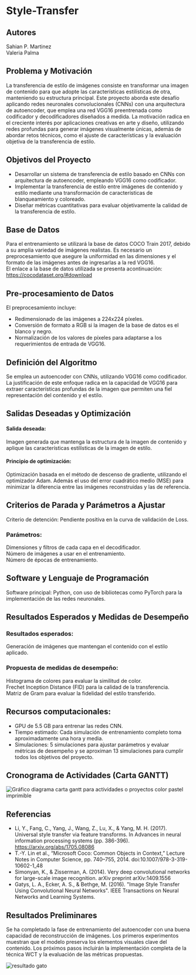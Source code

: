 # Style-Transfer

## Autores
Sahian P. Martinez \
Valeria Palma

## Problema y Motivación
La transferencia de estilo de imágenes consiste en transformar una imagen de contenido para que adopte las características estilísticas de otra, manteniendo su estructura principal. Este proyecto aborda este desafío aplicando redes neuronales convolucionales (CNNs) con una arquitectura de autoencoder, que emplea una red VGG16 preentrenada como codificador y decodificadores diseñados a medida. La motivación radica en el creciente interés por aplicaciones creativas en arte y diseño, utilizando redes profundas para generar imágenes visualmente únicas, además de abordar retos técnicos, como el ajuste de características y la evaluación objetiva de la transferencia de estilo.

## Objetivos del Proyecto
- Desarrollar un sistema de transferencia de estilo basado en CNNs con arquitectura de autoencoder, empleando VGG16 como codificador.
- Implementar la transferencia de estilo entre imágenes de contenido y estilo mediante una transformación de características de blanqueamiento y coloreado.
- Diseñar métricas cuantitativas para evaluar objetivamente la calidad de la transferencia de estilo.
  
## Base de Datos
Para el entrenamiento se utilizará la base de datos COCO Train 2017, debido a su amplia variedad de imágenes realistas. Es necesario un preprocesamiento que asegure la uniformidad en las dimensiones y el formato de las imágenes antes de ingresarlas a la red VGG16.\
El enlace a la base de datos utilizada se presenta acontinuación: https://cocodataset.org/#download

## Pre-procesamiento de Datos
El preprocesamiento incluye:

- Redimensionado de las imágenes a 224x224 píxeles.
- Conversión de formato a RGB si la imagen de la base de datos es el blanco y negro.
- Normalización de los valores de píxeles para adaptarse a los requerimientos de entrada de VGG16.

## Definición del Algoritmo
Se emplea un autoencoder con CNNs, utilizando VGG16 como codificador. La justificación de este enfoque radica en la capacidad de VGG16 para extraer características profundas de la imagen que permiten una fiel representación del contenido y el estilo. 


## Salidas Deseadas y Optimización
#### Salida deseada: 
Imagen generada que mantenga la estructura de la imagen de contenido y aplique las características estilísticas de la imagen de estilo.
#### Principio de optimización: 
Optimización basada en el método de descenso de gradiente, utilizando el optimizador Adam. Además el uso del error cuadrático medio (MSE) para minimizar la diferencia entre las imágenes reconstruidas y las de referencia.

## Criterios de Parada y Parámetros a Ajustar
Criterio de detención: Pendiente positiva en la curva de validación de Loss.
### Parámetros:
Dimensiones y filtros de cada capa en el decodificador.\
Número de imágenes a usar en el entrenamiento.\
Número de épocas de entrenamiento.

## Software y Lenguaje de Programación
Software principal: Python, con uso de bibliotecas como PyTorch para la implementación de las redes neuronales.

## Resultados Esperados y Medidas de Desempeño
### Resultados esperados: 
Generación de imágenes que mantengan el contenido con el estilo aplicado.
### Propuesta de medidas de desempeño:
Histograma de colores para evaluar la similitud de color.\
Frechet Inception Distance (FID) para la calidad de la transferencia.\
Matriz de Gram para evaluar la fidelidad del estilo transferido.

## Recursos computacionales:
- GPU de 5.5 GB para entrenar las redes CNN.
- Tiempo estimado: Cada simulación de entrenamiento completo toma aproximadamente una hora y media.
- Simulaciones: 5 simulaciones para ajustar parámetros y evaluar métricas de desempeño y se aproximan 13 simulaciones para cumplir todos los objetivos del proyecto.

## Cronograma de Actividades (Carta GANTT)
![Gráfico diagrama  carta gantt para actividades o proyectos color pastel imprimible](https://github.com/user-attachments/assets/6d33059c-05a5-4752-a98f-b0c271fad2fd)


## Referencias
- Li, Y., Fang, C., Yang, J., Wang, Z., Lu, X., & Yang, M. H. (2017). Universal style transfer via feature transforms. In Advances in neural information processing systems (pp. 386-396). https://arxiv.org/abs/1705.08086 
- T.-Y. Lin et al., “Microsoft Coco: Common Objects in Context,” Lecture Notes in Computer Science, pp. 740–755, 2014. doi:10.1007/978-3-319-10602-1_48 
- Simonyan, K., & Zisserman, A. (2014). Very deep convolutional networks for large-scale image recognition. arXiv preprint arXiv:1409.1556 
- Gatys, L. A., Ecker, A. S., & Bethge, M. (2016). "Image Style Transfer Using Convolutional Neural Networks". IEEE Transactions on Neural Networks and Learning Systems.

## Resultados Preliminares
Se ha completado la fase de entrenamiento del autoencoder con una buena capacidad de reconstrucción de imágenes. Los primeros experimentos muestran que el modelo preserva los elementos visuales clave del contenido. Los próximos pasos incluirán la implementación completa de la técnica WCT y la evaluación de las métricas propuestas.

![resultado gato](https://github.com/user-attachments/assets/f9f15b99-1b8c-4287-98d5-d98f50849bff)

